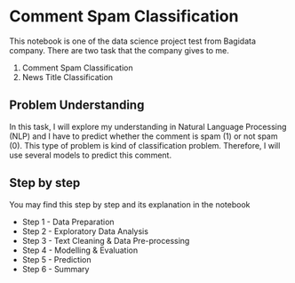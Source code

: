 # Comment Spam Classification
This notebook is one of the data science project test from Bagidata company. There are two task that the company gives to me.
1. Comment Spam Classification
2. News Title Classification

## Problem Understanding
In this task, I will explore my understanding in Natural Language Processing (NLP) and I have to predict whether the comment is spam (1) or not spam (0). This type of problem is kind of classification problem. Therefore, I will use several models to predict this comment.

## Step by step 
You may find this step by step and its explanation in the notebook
- Step 1 - Data Preparation
- Step 2 - Exploratory Data Analysis
- Step 3 - Text Cleaning & Data Pre-processing
- Step 4 - Modelling & Evaluation
- Step 5 - Prediction
- Step 6 - Summary


